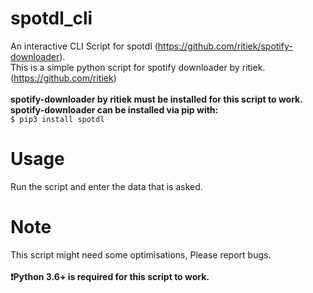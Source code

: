 # spotdl_cli
An interactive CLI Script for spotdl (https://github.com/ritiek/spotify-downloader). <br />
This is a simple python script for spotify downloader by ritiek. (https://github.com/ritiek) <br />
<br/>
**spotify-downloader by ritiek must be installed for this script to work. <br />
spotify-downloader can be installed via pip with:** <br />
```$ pip3 install spotdl```
# Usage
Run the script and enter the data that is asked. <br/>

# Note
This script might need some optimisations, Please report bugs.<br/>
<br/>
**:exclamation:Python 3.6+ is required for this script to work.**
